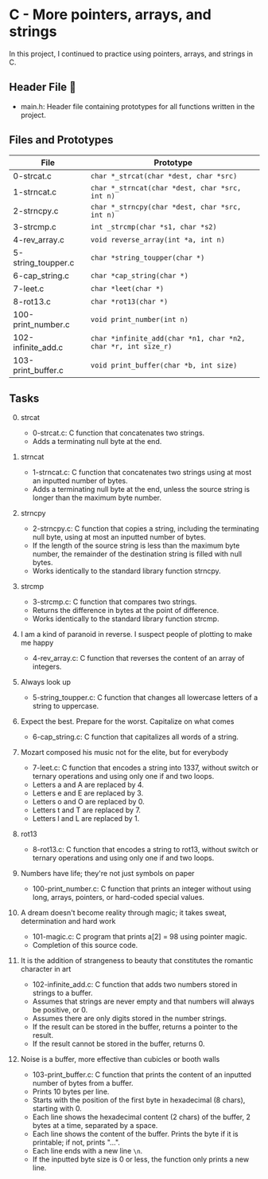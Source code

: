 C - More pointers, arrays, and strings
=====================================

In this project, I continued to practice using pointers, arrays, and strings in C.

Header File 📁
--------------
- main.h: Header file containing prototypes for all functions written in the project.

Files and Prototypes
--------------------

File                | Prototype
------------------- | -----------------------------------
0-strcat.c          | `char *_strcat(char *dest, char *src)`
1-strncat.c         | `char *_strncat(char *dest, char *src, int n)`
2-strncpy.c         | `char *_strncpy(char *dest, char *src, int n)`
3-strcmp.c          | `int _strcmp(char *s1, char *s2)`
4-rev_array.c       | `void reverse_array(int *a, int n)`
5-string_toupper.c  | `char *string_toupper(char *)`
6-cap_string.c      | `char *cap_string(char *)`
7-leet.c            | `char *leet(char *)`
8-rot13.c           | `char *rot13(char *)`
100-print_number.c  | `void print_number(int n)`
102-infinite_add.c  | `char *infinite_add(char *n1, char *n2, char *r, int size_r)`
103-print_buffer.c  | `void print_buffer(char *b, int size)`

Tasks
-----

0. strcat
   - 0-strcat.c: C function that concatenates two strings.
   - Adds a terminating null byte at the end.

1. strncat
   - 1-strncat.c: C function that concatenates two strings using at most an inputted number of bytes.
   - Adds a terminating null byte at the end, unless the source string is longer than the maximum byte number.

2. strncpy
   - 2-strncpy.c: C function that copies a string, including the terminating null byte, using at most an inputted number of bytes.
   - If the length of the source string is less than the maximum byte number, the remainder of the destination string is filled with null bytes.
   - Works identically to the standard library function strncpy.

3. strcmp
   - 3-strcmp.c: C function that compares two strings.
   - Returns the difference in bytes at the point of difference.
   - Works identically to the standard library function strcmp.

4. I am a kind of paranoid in reverse. I suspect people of plotting to make me happy
   - 4-rev_array.c: C function that reverses the content of an array of integers.

5. Always look up
   - 5-string_toupper.c: C function that changes all lowercase letters of a string to uppercase.

6. Expect the best. Prepare for the worst. Capitalize on what comes
   - 6-cap_string.c: C function that capitalizes all words of a string.

7. Mozart composed his music not for the elite, but for everybody
   - 7-leet.c: C function that encodes a string into 1337, without switch or ternary operations and using only one if and two loops.
   - Letters a and A are replaced by 4.
   - Letters e and E are replaced by 3.
   - Letters o and O are replaced by 0.
   - Letters t and T are replaced by 7.
   - Letters l and L are replaced by 1.

8. rot13
   - 8-rot13.c: C function that encodes a string to rot13, without switch or ternary operations and using only one if and two loops.

9. Numbers have life; they're not just symbols on paper
   - 100-print_number.c: C function that prints an integer without using long, arrays, pointers, or hard-coded special values.

10. A dream doesn't become reality through magic; it takes sweat, determination and hard work
    - 101-magic.c: C program that prints a[2] = 98 using pointer magic.
    - Completion of this source code.

11. It is the addition of strangeness to beauty that constitutes the romantic character in art
    - 102-infinite_add.c: C function that adds two numbers stored in strings to a buffer.
    - Assumes that strings are never empty and that numbers will always be positive, or 0.
    - Assumes there are only digits stored in the number strings.
    - If the result can be stored in the buffer, returns a pointer to the result.
    - If the result cannot be stored in the buffer, returns 0.

12. Noise is a buffer, more effective than cubicles or booth walls
    - 103-print_buffer.c: C function that prints the content of an inputted number of bytes from a buffer.
    - Prints 10 bytes per line.
    - Starts with the position of the first byte in hexadecimal (8 chars), starting with 0.
    - Each line shows the hexadecimal content (2 chars) of the buffer, 2 bytes at a time, separated by a space.
    - Each line shows the content of the buffer. Prints the byte if it is printable; if not, prints "...".
    - Each line ends with a new line `\n`.
    - If the inputted byte size is 0 or less, the function only prints a new line.

